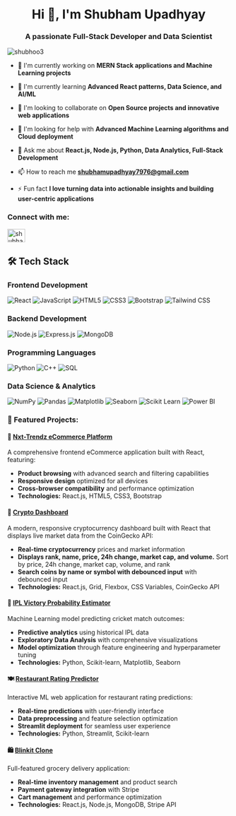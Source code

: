 <h1 align="center">Hi 👋, I'm Shubham Upadhyay</h1>
<h3 align="center">A passionate Full-Stack Developer and Data Scientist</h3>

<p align="left"> <img src="https://komarev.com/ghpvc/?username=shubhoo3&label=Profile%20views&color=0e75b6&style=flat" alt="shubhoo3" /> </p>





- 🔭 I'm currently working on **MERN Stack applications and Machine Learning projects**

- 🌱 I'm currently learning **Advanced React patterns, Data Science, and AI/ML**

- 👯 I'm looking to collaborate on **Open Source projects and innovative web applications**

- 🤝 I'm looking for help with **Advanced Machine Learning algorithms and Cloud deployment**

- 💬 Ask me about **React.js, Node.js, Python, Data Analytics, Full-Stack Development**

- 📫 How to reach me **shubhamupadhyay7976@gmail.com**

- ⚡ Fun fact **I love turning data into actionable insights and building user-centric applications**

<h3 align="left">Connect with me:</h3>
<p align="left">
<a href="https://www.linkedin.com/in/shubhamupadhyay7976/" target="blank"><img align="center" src="https://raw.githubusercontent.com/rahuldkjain/github-profile-readme-generator/master/src/images/icons/Social/linked-in-alt.svg" alt="shubham-upadhyay" height="30" width="40" /></a>
</p>

## 🛠️ Tech Stack

### Frontend Development
![React](https://img.shields.io/badge/-React-61DAFB?style=flat-square&logo=react&logoColor=black)
![JavaScript](https://img.shields.io/badge/-JavaScript-F7DF1E?style=flat-square&logo=javascript&logoColor=black)
![HTML5](https://img.shields.io/badge/-HTML5-E34F26?style=flat-square&logo=html5&logoColor=white)
![CSS3](https://img.shields.io/badge/-CSS3-1572B6?style=flat-square&logo=css3&logoColor=white)
![Bootstrap](https://img.shields.io/badge/-Bootstrap-7952B3?style=flat-square&logo=bootstrap&logoColor=white)
![Tailwind CSS](https://img.shields.io/badge/-Tailwind%20CSS-38B2AC?style=flat-square&logo=tailwind-css&logoColor=white)

### Backend Development
![Node.js](https://img.shields.io/badge/-Node.js-339933?style=flat-square&logo=node.js&logoColor=white)
![Express.js](https://img.shields.io/badge/-Express.js-000000?style=flat-square&logo=express&logoColor=white)
![MongoDB](https://img.shields.io/badge/-MongoDB-47A248?style=flat-square&logo=mongodb&logoColor=white)

### Programming Languages
![Python](https://img.shields.io/badge/-Python-3776AB?style=flat-square&logo=python&logoColor=white)
![C++](https://img.shields.io/badge/-C++-00599C?style=flat-square&logo=c%2B%2B&logoColor=white)
![SQL](https://img.shields.io/badge/-SQL-4479A1?style=flat-square&logo=mysql&logoColor=white)

### Data Science & Analytics
![NumPy](https://img.shields.io/badge/-NumPy-013243?style=flat-square&logo=numpy&logoColor=white)
![Pandas](https://img.shields.io/badge/-Pandas-150458?style=flat-square&logo=pandas&logoColor=white)
![Matplotlib](https://img.shields.io/badge/-Matplotlib-11557c?style=flat-square&logo=python&logoColor=white)
![Seaborn](https://img.shields.io/badge/-Seaborn-4c72b0?style=flat-square&logo=python&logoColor=white)
![Scikit Learn](https://img.shields.io/badge/-Scikit%20Learn-F7931E?style=flat-square&logo=scikit-learn&logoColor=white)
![Power BI](https://img.shields.io/badge/-Power%20BI-F2C811?style=flat-square&logo=power-bi&logoColor=black)


<h3 align="left">🌟 Featured Projects:</h3>
<h4>🛒 <a href="https://crazenxttendz.ccbp.tech/" target="_blank">Nxt-Trendz eCommerce Platform</a></h4>
<p>A comprehensive frontend eCommerce application built with React, featuring:</p>
<ul>
<li><strong>Product browsing</strong> with advanced search and filtering capabilities</li>
<li><strong>Responsive design</strong> optimized for all devices</li>
<li><strong>Cross-browser compatibility</strong> and performance optimization</li>
<li><strong>Technologies:</strong> React.js, HTML5, CSS3, Bootstrap</li>
</ul>
<h4>👥 <a href="https://krpyto.netlify.app/" target="_blank">Crypto Dashboard</a></h4>
<p>A modern, responsive cryptocurrency dashboard built with React that displays live market data from the CoinGecko API:</p>
<ul>
<li><strong>Real-time cryptocurrency</strong> prices and market information</li>
<li><strong>Displays rank, name, price, 24h change, market cap, and volume.</strong> Sort by price, 24h change, market cap, volume, and rank</li>
<li><strong>Search coins by name or symbol with debounced input</strong> with debounced input</li>
<li><strong>Technologies:</strong> React.js, Grid, Flexbox, CSS Variables, CoinGecko API</li>
</ul>
<h4>🏏 <a href="https://github.com/shubhoo3/IPL-Victory-Probability-Estimator.git" target="_blank">IPL Victory Probability Estimator</a></h4>
<p>Machine Learning model predicting cricket match outcomes:</p>
<ul>
<li><strong>Predictive analytics</strong> using historical IPL data</li>
<li><strong>Exploratory Data Analysis</strong> with comprehensive visualizations</li>
<li><strong>Model optimization</strong> through feature engineering and hyperparameter tuning</li>
<li><strong>Technologies:</strong> Python, Scikit-learn, Matplotlib, Seaborn</li>
</ul>
<h4>🍽️ <a href="https://github.com/shubhoo3/Restaurant-Rating-Predictor.git" target="_blank">Restaurant Rating Predictor</a></h4>
<p>Interactive ML web application for restaurant rating predictions:</p>
<ul>
<li><strong>Real-time predictions</strong> with user-friendly interface</li>
<li><strong>Data preprocessing</strong> and feature selection optimization</li>
<li><strong>Streamlit deployment</strong> for seamless user experience</li>
<li><strong>Technologies:</strong> Python, Streamlit, Scikit-learn</li>
</ul>
<h4>🛍️ <a href="https://github.com/shubhoo3/Blinkit-Clone.git" target="_blank">Blinkit Clone</a></h4>
<p>Full-featured grocery delivery application:</p>
<ul>
<li><strong>Real-time inventory management</strong> and product search</li>
<li><strong>Payment gateway integration</strong> with Stripe</li>
<li><strong>Cart management</strong> and performance optimization</li>
<li><strong>Technologies:</strong> React.js, Node.js, MongoDB, Stripe API</li>
</ul>
